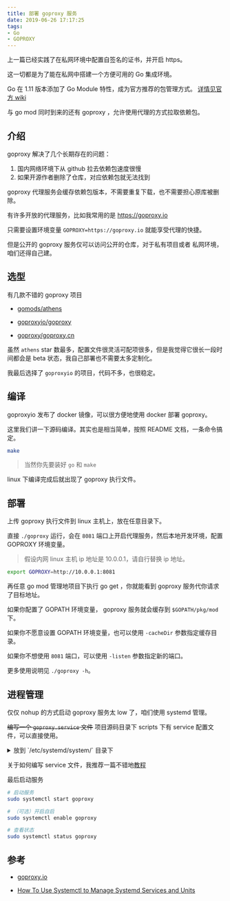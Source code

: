 ```yaml
---
title: 部署 goproxy 服务
date: 2019-06-26 17:17:25
tags:
- Go
- GOPROXY
---
```


上一篇已经实践了在私网环境中配置自签名的证书，并开启 https。

这一切都是为了能在私网中搭建一个方便可用的 Go 集成环境。

Go 在 1.11 版本添加了 Go Module 特性，成为官方推荐的包管理方式。
[详情见官方 wiki](https://github.com/golang/go/wiki/Modules)

与 go mod 同时到来的还有 goproxy ，允许使用代理的方式拉取依赖包。

<!--more-->

## 介绍

goproxy 解决了几个长期存在的问题：

1. 国内网络环境下从 github 拉去依赖包速度很慢
2. 如果开源作者删除了仓库，对应依赖包就无法找到

goproxy 代理服务会缓存依赖包版本，不需要重复下载，也不需要担心原库被删除。

有许多开放的代理服务，比如我常用的是 <https://goproxy.io>

只需要设置环境变量 `GOPROXY=https://goproxy.io` 就能享受代理的快捷。

但是公开的 goproxy 服务仅可以访问公开的仓库，对于私有项目或者
私网环境，咱们还得自己建。

## 选型

有几款不错的 goproxy 项目

* [gomods/athens](https://github.com/gomods/athens)

* [goproxyio/goproxy](https://github.com/goproxyio/goproxy)

* [goproxy/goproxy.cn](https://github.com/goproxy/goproxy.cn)

虽然 `athens` star 数最多，配置文件很灵活可配项很多，但是我觉得它很长一段时间都会是 beta 状态，我自己部署也不需要太多定制化。

我最后选择了 `goproxyio` 的项目，代码不多，也很稳定。

## 编译

goproxyio 发布了 docker 镜像，可以很方便地使用 docker 部署 goproxy。

这里我们讲一下源码编译。其实也是相当简单，按照 README 文档，一条命令搞定。

```sh
make
```

> 当然你先要装好 `go` 和 `make`

linux 下编译完成后就出现了 goproxy 执行文件。

## 部署

上传 goproxy 执行文件到 linux 主机上，放在任意目录下。

直接 `./goproxy` 运行，会在 `8081` 端口上开启代理服务，然后本地开发环境，配置 GOPROXY 环境变量。

> 假设内网 linux 主机 ip 地址是 10.0.0.1，请自行替换 ip 地址。

```sh
export GOPROXY=http://10.0.0.1:8081
```

再任意 go mod 管理地项目下执行 go get ，你就能看到 goproxy 服务代你请求了目标地址。

如果你配置了 GOPATH 环境变量， goproxy 服务就会缓存到 `$GOPATH/pkg/mod` 下。

如果你不愿意设置 GOPATH 环境变量，也可以使用 `-cacheDir` 参数指定缓存目录。

如果你不想使用 `8081` 端口，可以使用 `-listen` 参数指定新的端口。

更多使用说明见 `./goproxy -h`。

## 进程管理

仅仅 nohup 的方式启动 goproxy 服务太 low 了，咱们使用 systemd 管理。

~~编写一个 `goproxy.service` 文件~~ 
项目源码目录下 scripts 下有 service 配置文件，可以直接使用。

<details>
<summary>放到 `/etc/systemd/system/` 目录下</summary>

> 假设程序在 `/root/goproxy/goproxy`， 请自行替换启动文件路径。

```ini
[Unit]
Description=private goproxy server
After=network.target

[Service]
Type=simple
PIDFile=/run/goproxy.pid
ExecStart=/root/goproxy/goproxy -cacheDir=/root/go
ExecStartPre=/usr/bin/rm -f /run/goproxy.pid
Restart=always

[Install]
WantedBy=multi-user.target
```

</details>

关于如何编写 service 文件，我推荐一篇不错地[教程](https://www.digitalocean.com/community/tutorials/how-to-use-systemctl-to-manage-systemd-services-and-units)

最后启动服务

```sh
# 启动服务
sudo systemctl start goproxy

# （可选）开启自启
sudo systemctl enable goproxy

# 查看状态
sudo systemctl status goproxy
```

## 参考

* [goproxy.io](https://github.com/goproxyio/goproxy)

* [How To Use Systemctl to Manage Systemd Services and Units](https://www.digitalocean.com/community/tutorials/how-to-use-systemctl-to-manage-systemd-services-and-units)
